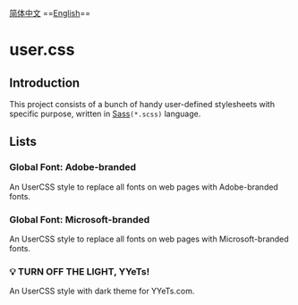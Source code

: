 [简体中文](https://github.com/francis-zhao/user.css#readme "读我")
==[English](https://github.com/francis-zhao/user.css/blob/master/README.EN.md "Readme")==

# user.css

## Introduction

This project consists of a bunch of handy user-defined stylesheets with specific purpose, written in [Sass](https://sass-lang.com/ "Sass: Syntactically Awesome Style Sheets")`(*.scss)` language.

## Lists

### Global Font: Adobe-branded

An UserCSS style to replace all fonts on web pages with Adobe-branded fonts.

### Global Font: Microsoft-branded

An UserCSS style to replace all fonts on web pages with Microsoft-branded fonts.

### 💡 TURN OFF THE LIGHT, YYeTs!

An UserCSS style with dark theme for YYeTs.com.
